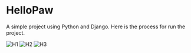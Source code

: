 # HelloPaw
A simple project using Python and Django. Here is the process for run the project.


![H1](https://user-images.githubusercontent.com/92685144/218126122-b8745fc3-ec23-49f9-ae0b-dc5d6d2ea121.JPG)
![H2](https://user-images.githubusercontent.com/92685144/218126137-657b4987-fea0-48fa-92a6-0f77861a5c79.JPG)
![H3](https://user-images.githubusercontent.com/92685144/218126152-7f5561c3-37ed-43c9-b240-131559080045.JPG)
